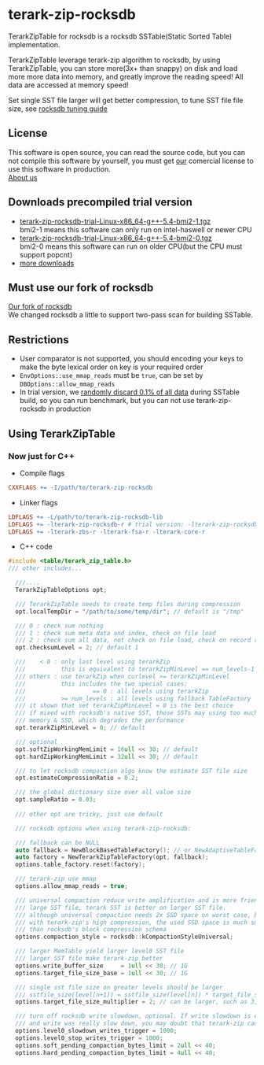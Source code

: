 # terark-zip-rocksdb
TerarkZipTable for rocksdb is a rocksdb SSTable(Static Sorted Table) implementation.

TerarkZipTable leverage terark-zip algorithm to rocksdb, by using TerarkZipTable,
you can store more(3x+ than snappy) on disk and load more more data into memory,
and greatly improve the reading speed! All data are accessed at memory speed!

Set single SST file larger will get better compression, to tune SST file file size,
see [rocksdb tuning guide](https://github.com/facebook/rocksdb/wiki/RocksDB-Tuning-Guide)

## License
This software is open source, you can read the source code,
but you can not compile this software by yourself,
you must get [our](http://terark.com) comercial license to use this software in production.
<BR>[About us](http://terark.com)

## Downloads precompiled trial version
- [terark-zip-rocksdb-trial-Linux-x86\_64-g++-5.4-bmi2-1.tgz](http://nark.cc/download/terark-zip-rocksdb-trial-Linux-x86_64-g++-5.4-bmi2-1.tgz)
  <BR>bmi2-1 means this software can only run on intel-haswell or newer CPU
- [terark-zip-rocksdb-trial-Linux-x86\_64-g++-5.4-bmi2-0.tgz](http://nark.cc/download/terark-zip-rocksdb-trial-Linux-x86_64-g++-5.4-bmi2-0.tgz)
  <BR>bmi2-0 means this software can run on older CPU(but the CPU must support popcnt)
- [more downloads](http://nark.cc/download)

## Must use our fork of rocksdb
[Our fork of rocksdb](https://github.com/rockeet/rocksdb)
<BR>We changed rocksdb a little to support two-pass scan for building SSTable.

## Restrictions

- User comparator is not supported, you should encoding your keys to make the
  byte lexical order on key is your required order
- `EnvOptions::use_mmap_reads` must be `true`, can be set by `DBOptions::allow_mmap_reads`
- In trial version, we [randomly discard 0.1% of all data](https://github.com/Terark/terark-zip-rocksdb/blob/master/src/table/terark_zip_table.cc#L1002) during SSTable build, so you
  can run benchmark, but you can not use terark-zip-rocksdb in production

## Using TerarkZipTable

### Now just for C++

- Compile flags
```makefile
CXXFLAGS += -I/path/to/terark-zip-rocksdb
```
- Linker flags
```makefile
LDFLAGS += -L/path/to/terark-zip-rocksdb-lib
LDFLAGS += -lterark-zip-rocksdb-r # trial version: -lterark-zip-rocksdb-trial-r
LDFLAGS += -lterark-zbs-r -lterark-fsa-r -lterark-core-r
```

- C++ code

```c++
#include <table/terark_zip_table.h>
/// other includes...

  ///....
  TerarkZipTableOptions opt;

  /// TerarkZipTable needs to create temp files during compression
  opt.localTempDir = "/path/to/some/temp/dir"; // default is "/tmp"

  /// 0 : check sum nothing
  /// 1 : check sum meta data and index, check on file load
  /// 2 : check sum all data, not check on file load, check on record read
  opt.checksumLevel = 2; // default 1

  ///    < 0 : only last level using terarkZip
  ///          this is equivalent to terarkZipMinLevel == num_levels-1
  /// others : use terarkZip when curlevel >= terarkZipMinLevel
  ///          this includes the two special cases:
  ///                   == 0 : all levels using terarkZip
  ///          >= num_levels : all levels using fallback TableFactory
  /// it shown that set terarkZipMinLevel = 0 is the best choice
  /// if mixed with rocksdb's native SST, those SSTs may using too much
  /// memory & SSD, which degrades the performance
  opt.terarkZipMinLevel = 0; // default

  /// optional
  opt.softZipWorkingMemLimit = 16ull << 30; // default
  opt.hardZipWorkingMemLimit = 32ull << 30; // default

  /// to let rocksdb compaction algo know the estimate SST file size
  opt.estimateCompressionRatio = 0.2;

  /// the global dictionary size over all value size
  opt.sampleRatio = 0.03;
 
  /// other opt are tricky, just use default

  /// rocksdb options when using terark-zip-rocksdb:

  /// fallback can be NULL
  auto fallback = NewBlockBasedTableFactory(); // or NewAdaptiveTableFactory();
  auto factory = NewTerarkZipTableFactory(opt, fallback);
  options.table_factory.reset(factory);

  /// terark-zip use mmap
  options.allow_mmap_reads = true;

  /// universal compaction reduce write amplification and is more friendly for
  /// large SST file, terark SST is better on larger SST file.
  /// although universal compaction needs 2x SSD space on worst case, but
  /// with terark-zip's high compression, the used SSD space is much smaller
  /// than rocksdb's block compression schema
  options.compaction_style = rocksdb::kCompactionStyleUniversal;

  /// larger MemTable yield larger level0 SST file
  /// larger SST file make terark-zip better
  options.write_buffer_size     = 1ull << 30; // 1G
  options.target_file_size_base = 1ull << 30; // 1G

  /// single sst file size on greater levels should be larger
  /// sstfile_size(level[n+1]) = sstfile_size(level[n]) * target_file_size_multiplier
  options.target_file_size_multiplier = 2; // can be larger, such as 3,5,10

  /// turn off rocksdb write slowdown, optional. If write slowdown is enabled
  /// and write was really slow down, you may doubt that terark-zip caused it
  options.level0_slowdown_writes_trigger = 1000;
  options.level0_stop_writes_trigger = 1000;
  options.soft_pending_compaction_bytes_limit = 2ull << 40;
  options.hard_pending_compaction_bytes_limit = 4ull << 40;
```

